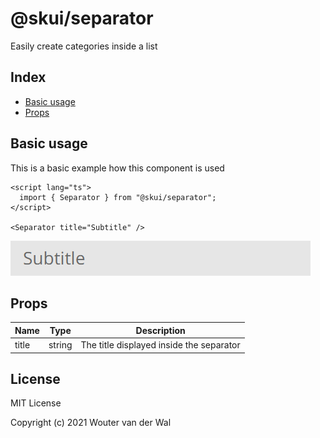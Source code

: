 # @skui/separator

Easily create categories inside a list

## Index

- [Basic usage](#basic-usage)
- [Props](#props)

## Basic usage

This is a basic example how this component is used

```svelte
<script lang="ts">
  import { Separator } from "@skui/separator";
</script>

<Separator title="Subtitle" />
```

![Example](https://github.com/wjtje/svelte-kaios/raw/main/packages/separator/screenshots/example.png)

## Props

| Name  | Type   | Description                              |
| ----- | ------ | ---------------------------------------- |
| title | string | The title displayed inside the separator |

## License

MIT License

Copyright (c) 2021 Wouter van der Wal
